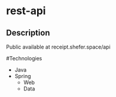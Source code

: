 # rest-api

## Description

Public available at receipt.shefer.space/api

#Technologies

- Java
- Spring
  - Web
  - Data
